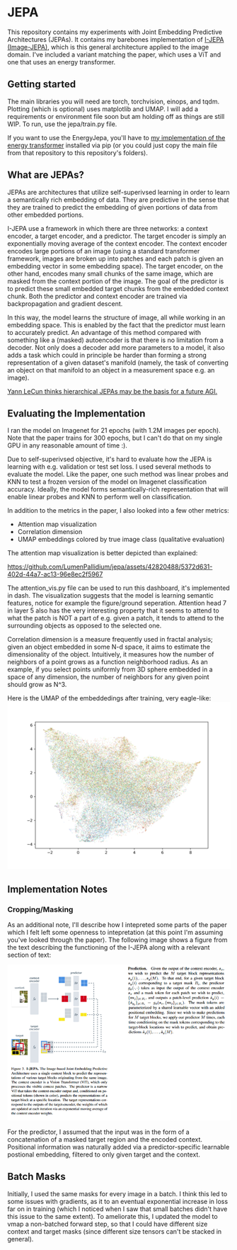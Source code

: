 # JEPA
This repository contains my experiments with Joint Embedding Predictive Architectures (JEPAs). It contains my barebones implementation of [I-JEPA (Image-JEPA)](https://arxiv.org/abs/2301.08243), which is this general architecture applied to the image domain. I've included a variant matching the paper, which uses a ViT and one that uses an energy transformer. 

## Getting started
The main libraries you will need are torch, torchvision, einops, and tqdm. Plotting (which is optional) uses matplotlib and UMAP. I will add a requirements or environment file soon but am holding off as things are still WIP. To run, use the jepa/train.py file.

If you want to use the EnergyJepa, you'll have to [my implementation of the energy transformer](https://github.com/LumenPallidium/energy_transformer) installed via pip (or you could just copy the main file from that repository to this repository's folders).


## What are JEPAs?

JEPAs are architectures that utilize self-superivsed learning in order to learn a semantically rich embedding of data. They are predictive in the sense that they are trained to predict the embedding of given portions of data from other embedded portions.

I-JEPA use a framework in which there are three networks: a context encoder, a target encoder, and a predictor. The target encoder is simply an exponentially moving average of the context encoder. The context encoder encodes large portions of an image (using a standard transformer framework, images are broken up into patches and each patch is given an embedding vector in some embedding space). The target encoder, on the other hand, encodes many small chunks of the same image, which are masked from the context portion of the image. The goal of the predictor is to predict these small embedded target chunks from the embedded context chunk. Both the predictor and context encoder are trained via backpropagation and gradient descent.

In this way, the model learns the structure of image, all while working in an embedding space. This is enabled by the fact that the predictor must learn to accurately predict. An advantage of this method compared with something like a (masked) autoencoder is that there is no limitation from a decoder. Not only does a decoder add more parameters to a model, it also adds a task which could in principle be harder than forming a strong representation of a given dataset's manifold (namely, the task of converting an object on that manifold to an object in a measurement space e.g. an image).

[Yann LeCun thinks hierarchical JEPAs may be the basis for a future AGI.](https://openreview.net/pdf?id=BZ5a1r-kVsf)

## Evaluating the Implementation

I ran the model on Imagenet for 21 epochs (with 1.2M images per epoch). Note that the paper trains for 300 epochs, but I can't do that on my single GPU in any reasonable amount of time :).

Due to self-superivsed objective, it's hard to evaluate how the JEPA is learning with e.g. validation or test set loss. I used several methods to evaluate the model. Like the paper, one such method was linear probes and KNN to test a frozen version of the model on Imagenet classification accuracy. Ideally, the model forms semantically-rich representation that will enable linear probes and KNN to perform well on classification.

In addition to the metrics in the paper, I also looked into a few other metrics:

* Attention map visualization
* Correlation dimension
* UMAP embeddings colored by true image class (qualitative evaluation)

The attention map visualization is better depicted than explained:


https://github.com/LumenPallidium/jepa/assets/42820488/5372d631-402d-44a7-ac13-96e8ec2f5967


The attention_vis.py file can be used to run this dashboard, it's implemented in dash. The visualization suggests that the model is learning semantic features, notice for example the figure/ground seperation. Attention head 7 in layer 5 also has the very interesting property that it seems to attend to what the patch is NOT a part of e.g. given a patch, it tends to attend to the surrounding objects as opposed to the selected one.

Correlation dimension is a measure frequently used in fractal analysis; given an object embedded in some N-d space, it aims to estimate the dimensionality of the object. Intuitively, it measures how the number of neighbors of a point grows as a function neighborhood radius. As an example, if you select points uniformly from 3D sphere embedded in a space of any dimension, the number of neighbors for any given point should grow as N^3.

Here is the UMAP of the embeddedings after training, very eagle-like:
![Embeds](images/embeds.png)


## Implementation Notes

### Cropping/Masking
As an additional note, I'll describe how I intepreted some parts of the paper which I felt left some openness to intepretation (at this point I'm assuming you've looked through the paper). The following image shows a figure from the text describing the functioning of the I-JEPA along with a relevant section of text:

![Description from paper](images/example.png)

For the predictor, I assumed that the input was in the form of a concatenation of a masked target region and the encoded context. Positional information was naturally added via a predictor-specific learnable postional embedding, filtered to only given target and the context.

## Batch Masks
Initially, I used the same masks for every image in a batch. I think this led to some issues with gradients, as it to an eventual exponential increase in loss far on in training (which I noticed when I saw that small batches didn't have this issue to the same extent). To ameliorate this, I updated the model to vmap a non-batched forward step, so that I could have different size context and target masks (since different size tensors can't be stacked in general).


